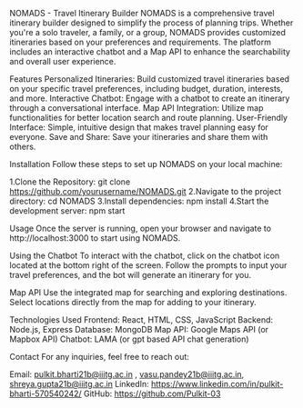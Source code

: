 NOMADS - Travel Itinerary Builder
NOMADS is a comprehensive travel itinerary builder designed to simplify the process of planning trips. Whether you're a solo traveler, a family, or a group, NOMADS provides customized itineraries based on your preferences and requirements. 
The platform includes an interactive chatbot and a Map API to enhance the searchability and overall user experience.

Features
Personalized Itineraries: Build customized travel itineraries based on your specific travel preferences, including budget, duration, interests, and more.
Interactive Chatbot: Engage with a chatbot to create an itinerary through a conversational interface.
Map API Integration: Utilize map functionalities for better location search and route planning.
User-Friendly Interface: Simple, intuitive design that makes travel planning easy for everyone.
Save and Share: Save your itineraries and share them with others.

Installation
Follow these steps to set up NOMADS on your local machine:

1.Clone the Repository:
  git clone https://github.com/yourusername/NOMADS.git
2.Navigate to the project directory:
  cd NOMADS
3.Install dependencies:
  npm install
4.Start the development server:
  npm start

Usage
Once the server is running, open your browser and navigate to http://localhost:3000 to start using NOMADS.

Using the Chatbot
To interact with the chatbot, click on the chatbot icon located at the bottom right of the screen.
Follow the prompts to input your travel preferences, and the bot will generate an itinerary for you.

Map API
Use the integrated map for searching and exploring destinations.
Select locations directly from the map for adding to your itinerary.

Technologies Used
Frontend: React, HTML, CSS, JavaScript
Backend: Node.js, Express
Database: MongoDB
Map API: Google Maps API (or Mapbox API)
Chatbot: LAMA (or gpt based API chat generation)


Contact
For any inquiries, feel free to reach out:

Email: pulkit.bharti21b@iiitg.ac.in , vasu.pandey21b@iiitg.ac.in, shreya.gupta21b@iiitg.ac.in
LinkedIn: https://www.linkedin.com/in/pulkit-bharti-570540242/
GitHub: https://github.com/Pulkit-03
